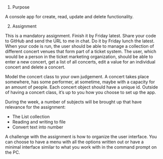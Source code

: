 1. Purpose
   
A console app for create, read, update and delete functionality.

2. Assignment
   
This is a mandatory assignment. Finish it by Friday latest. Share your code
to GitHub and send the URL to me in chat. Do it by Friday lunch the latest.
When your code is run, the user should be able to manage a collection of
different concert venues that form part of a ticket system. The user, which
would be a person in the ticket marketing organization, should be able to
enter a new concert, get a list of all concerts, edit a value for an individual
concert and delete a concert.

Model the concert class to your own judgement. A concert takes place
somewhere, has some performer, at sometime, maybe with a capacity for
an amount of people. Each concert object should have a unique id.
Outside of having a concert class, it’s up to you how you choose to set up
the app.

During the week, a number of subjects will be brought up that have
relevance for the assignment:
- The List collection
- Reading and writing to file
- Convert text into number
  
A challenge with the assignment is how to organize the user interface. You
can choose to have a menu with all the options written out or have a
minimal interface similar to what you work with in the command prompt
on the PC. 
